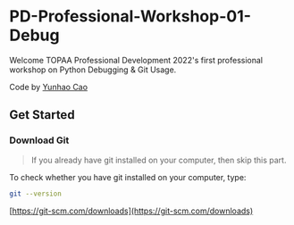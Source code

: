 # PD-Professional-Workshop-01-Debug
Welcome TOPAA Professional Development 2022's first professional workshop on Python Debugging & Git Usage.   

Code by [Yunhao Cao](https://github.com/ToiletCommander)

## Get Started

### Download Git

> If you already have git installed on your computer, then skip this part.

To check whether you have git installed on your computer, type:   

```bash
git --version
```

[https://git-scm.com/downloads](https://git-scm.com/downloads)

